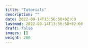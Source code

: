 ```yaml
---
title: "Tutorials"
description: ""
date: 2022-09-14T13:56:50+02:00
lastmod: 2022-09-14T13:56:50+02:00
draft: false
images: []
weight: 200
---
```

